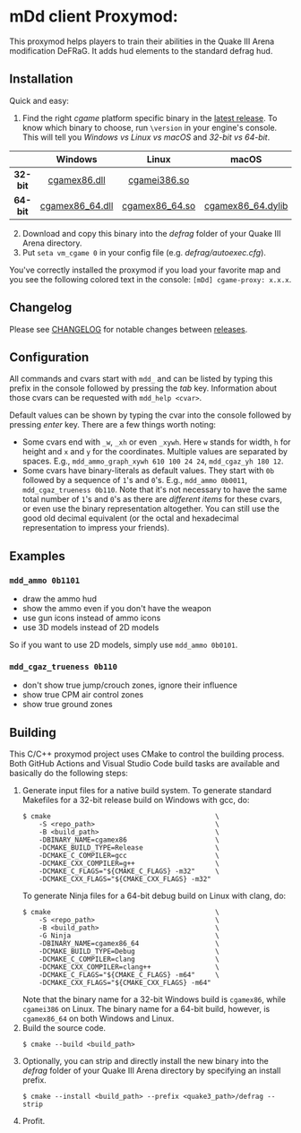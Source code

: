 # mDd client Proxymod:

This proxymod helps players to train their abilities in the Quake III Arena modification DeFRaG. It adds hud elements to the standard defrag hud.

## Installation
Quick and easy:
  1. Find the right *cgame* platform specific binary in the [latest release](../../releases/latest). To know which binary to choose, run `\version` in your engine's console. This will tell you *Windows vs Linux vs macOS* and *32-bit vs 64-bit*.

|            | **Windows** | **Linux** | **macOS** |
| :--------: | :---------: | :-------: | :-------: |
| **32-bit** | [cgamex86.dll](../../releases/latest/download/cgamex86.dll) | [cgamei386.so](../../releases/latest/download/cgamei386.so) |
| **64-bit** | [cgamex86_64.dll](../../releases/latest/download/cgamex86_64.dll) | [cgamex86_64.so](../../releases/latest/download/cgamex86_64.so) | [cgamex86_64.dylib](../../releases/latest/download/cgamex86_64.dylib) |

  2. Download and copy this binary into the *defrag* folder of your Quake III Arena directory.
  3. Put `seta vm_cgame 0` in your config file (e.g. *defrag/autoexec.cfg*).

You've correctly installed the proxymod if you load your favorite map and you see the following colored text in the console: `[mDd] cgame-proxy: x.x.x`.

## Changelog
Please see [CHANGELOG](CHANGELOG.md) for notable changes between [releases](../../releases).

## Configuration
All commands and cvars start with `mdd_` and can be listed by typing this prefix in the console followed by pressing the *tab* key. Information about those cvars can be requested with `mdd_help <cvar>`.

Default values can be shown by typing the cvar into the console followed by pressing *enter* key. There are a few things worth noting:
  * Some cvars end with `_w`, `_xh` or even `_xywh`. Here `w` stands for width, `h` for height and `x` and `y` for the coordinates. Multiple values are separated by spaces.
  E.g., `mdd_ammo_graph_xywh 610 100 24 24`, `mdd_cgaz_yh 180 12`.
  * Some cvars have binary-literals as default values. They start with `0b` followed by a sequence of `1`'s and `0`'s.
  E.g., `mdd_ammo 0b0011`, `mdd_cgaz_trueness 0b110`.
  Note that it's not necessary to have the same total number of `1`'s and `0`'s as there are *different items* for these cvars, or even use the binary representation altogether. You can still use the good old decimal equivalent (or the octal and hexadecimal representation to impress your friends).

## Examples
### `mdd_ammo 0b1101`
  * draw the ammo hud
  * show the ammo even if you don't have the weapon
  * use gun icons instead of ammo icons
  * use 3D models instead of 2D models

So if you want to use 2D models, simply use `mdd_ammo 0b0101`.

### `mdd_cgaz_trueness 0b110`
  * don't show true jump/crouch zones, ignore their influence
  * show true CPM air control zones
  * show true ground zones

## Building
This C/C++ proxymod project uses CMake to control the building process. Both GitHub Actions and Visual Studio Code build tasks are available and basically do the following steps:
1. Generate input files for a native build system.
   To generate standard Makefiles for a 32-bit release build on Windows with gcc, do:
   ```
   $ cmake                                         \
       -S <repo_path>                              \
       -B <build_path>                             \
       -DBINARY_NAME=cgamex86                      \
       -DCMAKE_BUILD_TYPE=Release                  \
       -DCMAKE_C_COMPILER=gcc                      \
       -DCMAKE_CXX_COMPILER=g++                    \
       -DCMAKE_C_FLAGS="${CMAKE_C_FLAGS} -m32"     \
       -DCMAKE_CXX_FLAGS="${CMAKE_CXX_FLAGS} -m32"
   ```
   To generate Ninja files for a 64-bit debug build on Linux with clang, do:
   ```
   $ cmake                                         \
       -S <repo_path>                              \
       -B <build_path>                             \
       -G Ninja                                    \
       -DBINARY_NAME=cgamex86_64                   \
       -DCMAKE_BUILD_TYPE=Debug                    \
       -DCMAKE_C_COMPILER=clang                    \
       -DCMAKE_CXX_COMPILER=clang++                \
       -DCMAKE_C_FLAGS="${CMAKE_C_FLAGS} -m64"     \
       -DCMAKE_CXX_FLAGS="${CMAKE_CXX_FLAGS} -m64"
   ```
   Note that the binary name for a 32-bit Windows build is `cgamex86`, while `cgamei386` on Linux. The binary name for a 64-bit build, however, is `cgamex86_64` on both Windows and Linux.
2. Build the source code.
   ```
   $ cmake --build <build_path>
   ```
3. Optionally, you can strip and directly install the new binary into the *defrag* folder of your Quake III Arena directory by specifying an install prefix.
   ```
   $ cmake --install <build_path> --prefix <quake3_path>/defrag --strip
   ```
4. Profit.
